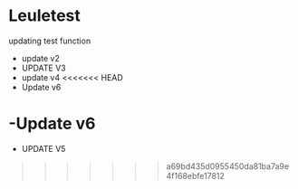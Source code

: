 # Leuletest

updating test function

- update v2
- UPDATE V3
- update v4
<<<<<<< HEAD
- Update v6

-Update v6
=======
- UPDATE V5
>>>>>>> a69bd435d0955450da81ba7a9e4f168ebfe17812
